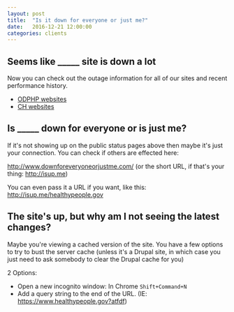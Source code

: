 ```yaml
---
layout: post
title:  "Is it down for everyone or just me?"
date:   2016-12-21 12:00:00
categories: clients
---
```


## Seems like _____ site is down a lot

Now you can check out the outage information for all of our sites and recent performance history.

  * [ODPHP websites](https://stats.uptimerobot.com/3lQPNtBn)
  * [CH websites](https://stats.uptimerobot.com/7612RtvA)

## Is _____ down for everyone or is just me?

If it's not showing up on the public status pages above then maybe it's just your connection. You can check if others are effected here:

<http://www.downforeveryoneorjustme.com/> (or the short URL, if that's your thing: <http://isup.me>)

You can even pass it a URL if you want, like this: <http://isup.me/healthypeople.gov>

## The site's up, but why am I not seeing the latest changes?

Maybe you're viewing a cached version of the site. You have a few options to try to bust the server cache (unless it's a Drupal site, in which case you just need to ask somebody to clear the Drupal cache for you)

2 Options:

  * Open a new incognito window: In Chrome `Shift+Command+N`
  * Add a query string to the end of the URL. (IE: <https://www.healthypeople.gov?atfdf>)
